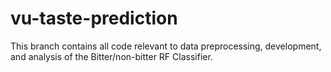 # vu-taste-prediction

This branch contains all code relevant to data preprocessing, development, and analysis of the Bitter/non-bitter RF Classifier.
